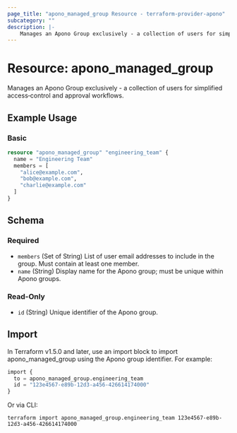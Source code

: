 ```yaml
---
page_title: "apono_managed_group Resource - terraform-provider-apono"
subcategory: ""
description: |-
    Manages an Apono Group exclusively - a collection of users for simplified access‑control and approval workflows.
---
```


# Resource: apono_managed_group

Manages an Apono Group exclusively - a collection of users for simplified access‑control and approval workflows.

## Example Usage

### Basic

```terraform
resource "apono_managed_group" "engineering_team" {
  name = "Engineering Team"
  members = [
    "alice@example.com",
    "bob@example.com",
    "charlie@example.com"
  ]
}
```

<!-- schema generated by tfplugindocs -->
## Schema

### Required

- `members` (Set of String) List of user email addresses to include in the group. Must contain at least one member.
- `name` (String) Display name for the Apono group; must be unique within Apono groups.

### Read-Only

- `id` (String) Unique identifier of the Apono group.

## Import

In Terraform v1.5.0 and later, use an import block to import apono_managed_group using the Apono group identifier. For example:

```terraform
import {
  to = apono_managed_group.engineering_team
  id = "123e4567-e89b-12d3-a456-426614174000"
}
```

Or via CLI:

```shell
terraform import apono_managed_group.engineering_team 123e4567-e89b-12d3-a456-426614174000
```
